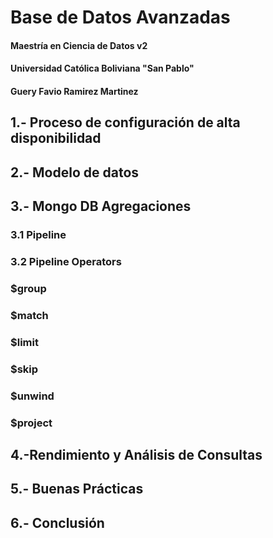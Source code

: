 # Base de Datos Avanzadas  
#### Maestría en Ciencia de Datos v2
#### Universidad Católica Boliviana "San Pablo"
#### Guery Favio Ramirez Martinez

## 1.- Proceso de configuración de alta disponibilidad

## 2.- Modelo de datos 

## 3.- Mongo DB Agregaciones
### 3.1 Pipeline
### 3.2 Pipeline Operators
### $group
### $match
### $limit
### $skip
### $unwind
### $project

## 4.-Rendimiento y Análisis de Consultas

## 5.- Buenas Prácticas

## 6.- Conclusión
